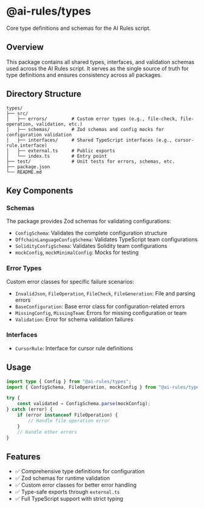 # @ai-rules/types

Core type definitions and schemas for the AI Rules script.

## Overview

This package contains all shared types, interfaces, and validation schemas used across the AI Rules script. It serves as the single source of truth for type definitions and ensures consistency across all packages.

## Directory Structure

```
types/
├── src/
│   ├── errors/         # Custom error types (e.g., file-check, file-operation, validation, etc.)
│   ├── schemas/        # Zod schemas and config mocks for configuration validation
│   ├── interfaces/     # Shared TypeScript interfaces (e.g., cursor-rule.interface)
│   ├── external.ts     # Public exports
│   └── index.ts        # Entry point
├── test/               # Unit tests for errors, schemas, etc.
├── package.json
└── README.md
```

## Key Components

### Schemas

The package provides Zod schemas for validating configurations:

-   `ConfigSchema`: Validates the complete configuration structure
-   `OffchainLanguageConfigSchema`: Validates TypeScript team configurations
-   `SolidityConfigSchema`: Validates Solidity team configurations
-   `mockConfig`, `mockMinimalConfig`: Mocks for testing

### Error Types

Custom error classes for specific failure scenarios:

-   `InvalidJson`, `FileOperation`, `FileCheck`, `FileGeneration`: File and parsing errors
-   `BaseConfiguration`: Base error class for configuration-related errors
-   `MissingConfig`, `MissingTeam`: Errors for missing configuration or team
-   `Validation`: Error for schema validation failures

### Interfaces

-   `CursorRule`: Interface for cursor rule definitions

## Usage

```typescript
import type { Config } from "@ai-rules/types";
import { ConfigSchema, FileOperation, mockConfig } from "@ai-rules/types";

try {
    const validated = ConfigSchema.parse(mockConfig);
} catch (error) {
    if (error instanceof FileOperation) {
        // Handle file operation error
    }
    // Handle other errors
}
```

## Features

-   ✅ Comprehensive type definitions for configuration
-   ✅ Zod schemas for runtime validation
-   ✅ Custom error classes for better error handling
-   ✅ Type-safe exports through `external.ts`
-   ✅ Full TypeScript support with strict typing
